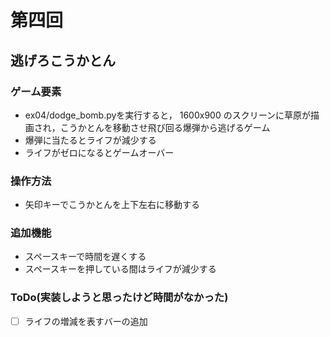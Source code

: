 # 第四回
## 逃げろこうかとん
### ゲーム要素
- ex04/dodge_bomb.pyを実行すると， 1600x900 のスクリーンに草原が描画され，こうかとんを移動させ飛び回る爆弾から逃げるゲーム
- 爆弾に当たるとライフが減少する
- ライフがゼロになるとゲームオーバー
### 操作方法
- 矢印キーでこうかとんを上下左右に移動する
### 追加機能
- スペースキーで時間を遅くする
- スペースキーを押している間はライフが減少する
### ToDo(実装しようと思ったけど時間がなかった)
- [ ] ライフの増減を表すバーの追加